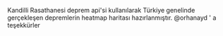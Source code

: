 Kandilli Rasathanesi deprem api'si kullanılarak Türkiye genelinde gerçekleşen depremlerin heatmap haritası hazırlanmıştır. @orhanayd ' a teşekkürler
